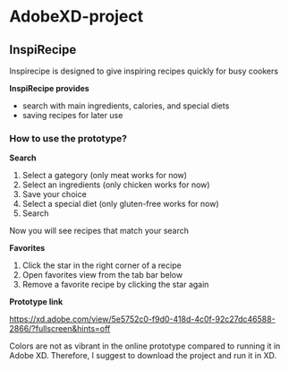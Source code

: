 # AdobeXD-project

## InspiRecipe

Inspirecipe is designed to give inspiring recipes quickly for busy cookers

**InspiRecipe provides**
- search with main ingredients, calories, and special diets
- saving recipes for later use

### How to use the prototype?

**Search**

1. Select a gategory (only meat works for now)
2. Select an ingredients (only chicken works for now)
3. Save your choice
4. Select a special diet (only gluten-free works for now)
5. Search

Now you will see recipes that match your search

**Favorites**

1. Click the star in the right corner of a recipe
2. Open favorites view from the tab bar below
3. Remove a favorite recipe by clicking the star again

**Prototype link**

https://xd.adobe.com/view/5e5752c0-f9d0-418d-4c0f-92c27dc46588-2866/?fullscreen&hints=off

Colors are not as vibrant in the online prototype compared to running it in Adobe XD.
Therefore, I suggest to download the project and run it in XD.
